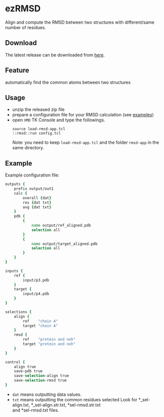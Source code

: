 # ezRMSD
Align and compute the RMSD between two structures with different/same number of residues.


## Download
The latest release can be downloaded from [here](https://github.com/yuhangwang/ezRMSD/releases/download/0.1.0/rmsd-app-0.1.0.zip).

## Feature
automatically find the common atoms between two structures

## Usage
* unzip the released zip file
* prepare a configuration file for your RMSD calculation (see [examples](https://github.com/yuhangwang/ezRMSD/tree/master/example))
* open `VMD` TK Console and type the followings.
    ```
    source load-rmsd-app.tcl
    ::rmsd::run config.tcl
    ```
    Note: you need to keep `load-rmsd-app.tcl` and the folder `rmsd-app` in the same directory.

## Example 
Example configuration file:
```tcl
outputs {
    prefix output/out1
    calc {
        overall {dat}
        res {dat txt}
        avg {dat txt}
    }
    pdb {
        {
            name output/ref_aligned.pdb
            selection all
        }
        {
            name output/target_aligned.pdb
            selection all
        }
    }
}

inputs {
    ref {
        input/p3.pdb
    }
    target {
        input/p4.pdb
    }
}

selections {
    align {
        ref    "chain A"
        target "chain A"
    }
    rmsd {
        ref    "protein and noh"
        target "protein and noh"
    }
}

control {
    align true
    save-pdb true
    save-selection-align true
    save-selection-rmsd true
}
```

- `dat` means outputting data values.  
- `txt` means outputting the common residues selected
   Look for *_sel-align.txt, *_sel-align.str.txt, *sel-rmsd.str.txt  
   and *sel-rmsd.txt files.
